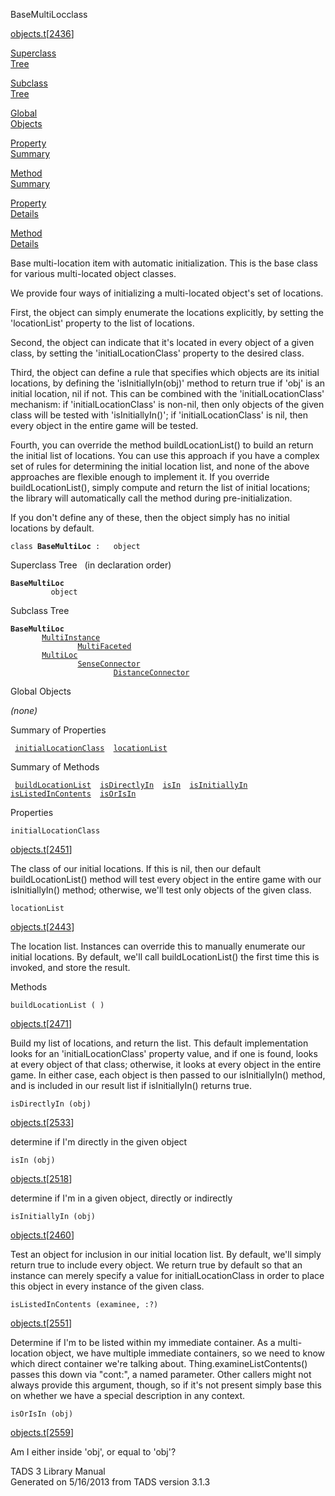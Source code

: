 <span class="title">BaseMultiLoc</span><span class="type">class</span>

[objects.t](../file/objects.t.html)\[[2436](../source/objects.t.html#2436)\]

[Superclass  
Tree](#_SuperClassTree_)

[Subclass  
Tree](#_SubClassTree_)

[Global  
Objects](#_ObjectSummary_)

[Property  
Summary](#_PropSummary_)

[Method  
Summary](#_MethodSummary_)

[Property  
Details](#_Properties_)

[Method  
Details](#_Methods_)

<div class="fdesc">

Base multi-location item with automatic initialization. This is the base
class for various multi-located object classes.

We provide four ways of initializing a multi-located object's set of
locations.

First, the object can simply enumerate the locations explicitly, by
setting the 'locationList' property to the list of locations.

Second, the object can indicate that it's located in every object of a
given class, by setting the 'initialLocationClass' property to the
desired class.

Third, the object can define a rule that specifies which objects are its
initial locations, by defining the 'isInitiallyIn(obj)' method to return
true if 'obj' is an initial location, nil if not. This can be combined
with the 'initialLocationClass' mechanism: if 'initialLocationClass' is
non-nil, then only objects of the given class will be tested with
'isInitiallyIn()'; if 'initialLocationClass' is nil, then every object
in the entire game will be tested.

Fourth, you can override the method buildLocationList() to build an
return the initial list of locations. You can use this approach if you
have a complex set of rules for determining the initial location list,
and none of the above approaches are flexible enough to implement it. If
you override buildLocationList(), simply compute and return the list of
initial locations; the library will automatically call the method during
pre-initialization.

If you don't define any of these, then the object simply has no initial
locations by default.

`class `**`BaseMultiLoc`**` :   object`

</div>

<span id="_SuperClassTree_"></span>

<div class="mjhd">

<span class="hdln">Superclass Tree</span>   (in declaration order)

</div>

**`BaseMultiLoc`**  
`         object`  
<span id="_SubClassTree_"></span>

<div class="mjhd">

<span class="hdln">Subclass Tree</span>  

</div>

**`BaseMultiLoc`**  
`         `[`MultiInstance`](../object/MultiInstance.html)  
`                 `[`MultiFaceted`](../object/MultiFaceted.html)  
`         `[`MultiLoc`](../object/MultiLoc.html)  
`                 `[`SenseConnector`](../object/SenseConnector.html)  
`                         `[`DistanceConnector`](../object/DistanceConnector.html)  
<span id="_ObjectSummary_"></span>

<div class="mjhd">

<span class="hdln">Global Objects</span>  

</div>

*(none)* <span id="_PropSummary_"></span>

<div class="mjhd">

<span class="hdln">Summary of Properties</span>  

</div>

` `[`initialLocationClass`](#initialLocationClass)`  `[`locationList`](#locationList)`  `

<span id="_MethodSummary_"></span>

<div class="mjhd">

<span class="hdln">Summary of Methods</span>  

</div>

` `[`buildLocationList`](#buildLocationList)`  `[`isDirectlyIn`](#isDirectlyIn)`  `[`isIn`](#isIn)`  `[`isInitiallyIn`](#isInitiallyIn)`  `[`isListedInContents`](#isListedInContents)`  `[`isOrIsIn`](#isOrIsIn)`  `

<span id="_Properties_"></span>

<div class="mjhd">

<span class="hdln">Properties</span>  

</div>

<span id="initialLocationClass"></span>

`initialLocationClass`

[objects.t](../file/objects.t.html)\[[2451](../source/objects.t.html#2451)\]

<div class="desc">

The class of our initial locations. If this is nil, then our default
buildLocationList() method will test every object in the entire game
with our isInitiallyIn() method; otherwise, we'll test only objects of
the given class.

</div>

<span id="locationList"></span>

`locationList`

[objects.t](../file/objects.t.html)\[[2443](../source/objects.t.html#2443)\]

<div class="desc">

The location list. Instances can override this to manually enumerate our
initial locations. By default, we'll call buildLocationList() the first
time this is invoked, and store the result.

</div>

<span id="_Methods_"></span>

<div class="mjhd">

<span class="hdln">Methods</span>  

</div>

<span id="buildLocationList"></span>

`buildLocationList ( )`

[objects.t](../file/objects.t.html)\[[2471](../source/objects.t.html#2471)\]

<div class="desc">

Build my list of locations, and return the list. This default
implementation looks for an 'initialLocationClass' property value, and
if one is found, looks at every object of that class; otherwise, it
looks at every object in the entire game. In either case, each object is
then passed to our isInitiallyIn() method, and is included in our result
list if isInitiallyIn() returns true.

</div>

<span id="isDirectlyIn"></span>

`isDirectlyIn (obj)`

[objects.t](../file/objects.t.html)\[[2533](../source/objects.t.html#2533)\]

<div class="desc">

determine if I'm directly in the given object

</div>

<span id="isIn"></span>

`isIn (obj)`

[objects.t](../file/objects.t.html)\[[2518](../source/objects.t.html#2518)\]

<div class="desc">

determine if I'm in a given object, directly or indirectly

</div>

<span id="isInitiallyIn"></span>

`isInitiallyIn (obj)`

[objects.t](../file/objects.t.html)\[[2460](../source/objects.t.html#2460)\]

<div class="desc">

Test an object for inclusion in our initial location list. By default,
we'll simply return true to include every object. We return true by
default so that an instance can merely specify a value for
initialLocationClass in order to place this object in every instance of
the given class.

</div>

<span id="isListedInContents"></span>

`isListedInContents (examinee, :?)`

[objects.t](../file/objects.t.html)\[[2551](../source/objects.t.html#2551)\]

<div class="desc">

Determine if I'm to be listed within my immediate container. As a
multi-location object, we have multiple immediate containers, so we need
to know which direct container we're talking about.
Thing.examineListContents() passes this down via "cont:", a named
parameter. Other callers might not always provide this argument, though,
so if it's not present simply base this on whether we have a special
description in any context.

</div>

<span id="isOrIsIn"></span>

`isOrIsIn (obj)`

[objects.t](../file/objects.t.html)\[[2559](../source/objects.t.html#2559)\]

<div class="desc">

Am I either inside 'obj', or equal to 'obj'?

</div>

<div class="ftr">

TADS 3 Library Manual  
Generated on 5/16/2013 from TADS version 3.1.3

</div>
